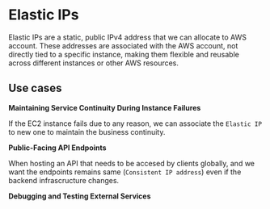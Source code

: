 # Elastic IPs

Elastic IPs are a static, public IPv4 address that we can allocate to AWS account. These addresses are associated with the AWS account, not directly tied to a specific instance, making them flexible and reusable across different instances or other AWS resources.

## Use cases

**Maintaining Service Continuity During Instance Failures**

If the EC2 instance fails due to any reason, we can associate the `Elastic IP` to new one to maintain the business continuity.

**Public-Facing API Endpoints**

When hosting an API that needs to be accesed by clients globally, and we want the endpoints remains same (`Consistent IP address`) even if the backend infrascructure changes.

**Debugging and Testing External Services**



